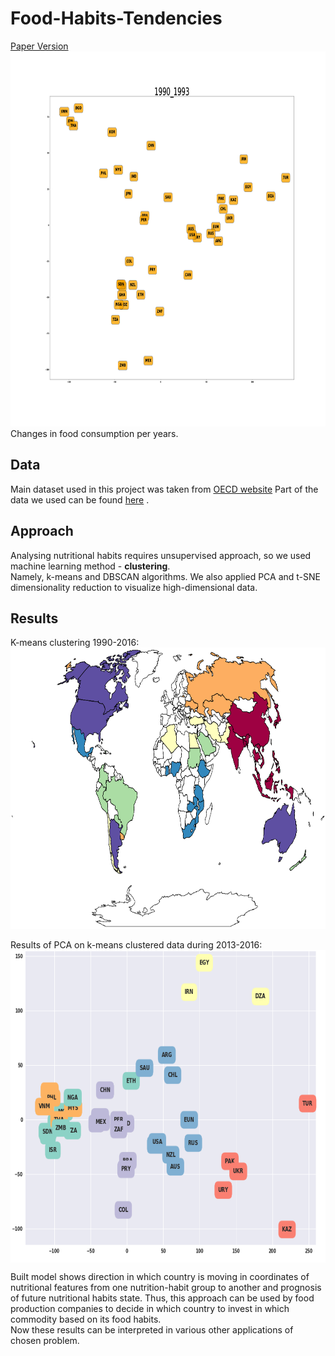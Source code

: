 # Food-Habits-Tendencies
[Paper Version](https://drive.google.com/file/d/1-MTM3iNqXI6CqdchXOnqgToaiK7mHAXW/view?usp=sharing)
<img src="images/FoodHabits120.gif" width="1100px" height="600px"/> 
Changes in food consumption per years.

## Data
Main dataset used in this project was taken from [OECD website](http://www.oecd.org/)
Part of the data we used can be found [here](https://drive.google.com/file/d/1ox8dVyJQVZN9lEoe4prMy0xvh1U6AfIk/view?usp=sharing) .


## Approach

Analysing nutritional habits requires unsupervised approach, so we used machine learning method - <b>clustering</b>. <br>
Namely, k-means and DBSCAN algorithms. We also applied PCA and t-SNE dimensionality reduction to visualize high-dimensional data. 

## Results
K-means clustering 1990-2016:
<img src="images/FoodMapChange120.gif" width="1000px" height="450px"/> 

Results of PCA on k-means clustered data during 2013-2016: <br>
<img src="images/PCA-on-clustered-kmeans.png" width="700px" height="500px" align="middle"/> 

Built model shows direction in which country is moving in coordinates of nutritional features from one nutrition-habit group to another and prognosis  of  future nutritional habits state. Thus, this approach can be used by food production companies to decide in which country to invest in which commodity based on its food habits.<br>
Now these results can be interpreted in various other applications of chosen problem.

